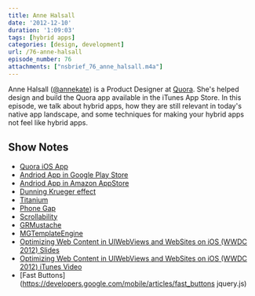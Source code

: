 ```yaml
---
title: Anne Halsall
date: '2012-12-10'
duration: '1:09:03'
tags: [hybrid apps]
categories: [design, development]
url: /76-anne-halsall
episode_number: 76
attachments: ["nsbrief_76_anne_halsall.m4a"]
---
```


Anne Halsall ([@annekate](https://twitter.com/annekate)) is a Product Designer at [Quora](http://quora.com). She's helped design and build the Quora app available in the iTunes App Store. In this episode, we talk about hybrid apps, how they are still relevant in today's native app landscape, and some techniques for making your hybrid apps not feel like hybrid apps.

## Show Notes
- [Quora iOS App](https://itunes.apple.com/us/app/quora/id456034437?mt=8)
- [Andriod App in Google Play Store](https://play.google.com/store/apps/details?id=com.quora.android&feature=search_result#?t=W251bGwsMSwxLDEsImNvbS5xdW9yYS5hbmRyb2lkIl0.)
- [Andriod App in Amazon AppStore](http://www.amazon.com/Quora/dp/B0093SRQOS/ref=sr_1_2?s=mobile-apps&ie=UTF8&qid=1346868187&sr=1-2)
- [Dunning Krueger effect](http://en.wikipedia.org/wiki/Dunning–Kruger_effect)
- [Titanium](http://www.appcelerator.com)
- [Phone Gap](http://phonegap.com)
- [Scrollability](https://github.com/joehewitt/scrollability)
- [GRMustache](https://github.com/groue/GRMustache)
- [MGTemplateEngine](http://mattgemmell.com/2008/05/20/mgtemplateengine-templates-with-cocoa/)
- [Optimizing Web Content in UIWebViews and WebSites on iOS (WWDC 2012) Slides](http://developer.apple.com/devcenter/download.action?path=/wwdc_2012/wwdc_2012_session_pdfs/session_601__optimizing_web_content_in_uiwebviews_and_websites_on_ios.pdf)
- [Optimizing Web Content in UIWebViews and WebSites on iOS (WWDC 2012) iTunes Video](itmss://deimos.apple.com/WebObjects/Core.woa/BrowsePrivately/adc.apple.com.16368042400?credentialKey=19883503579identity=22416…e=1352594378signature=58876395b98949bb5bbb27df44b864907822b7181814ad41837e4dd001b43c25x=trues=143441ignore.mscache=8908164)
- [Fast Buttons](https://developers.google.com/mobile/articles/fast_buttons
jquery.js)

